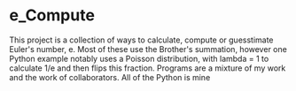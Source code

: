 # e_Compute
This project is a collection of ways to calculate, compute or guesstimate Euler's number, e.
Most of these use the Brother's summation, however one Python example notably uses a Poisson distribution, with lambda = 1 to calculate 1/e and then flips this fraction.
Programs are a mixture of my work and the work of collaborators. All of the Python is mine
